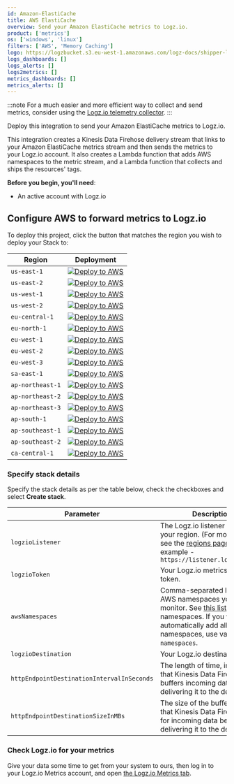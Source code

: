 ```yaml
---
id: Amazon-ElastiCache
title: AWS ElastiCache
overview: Send your Amazon ElastiCache metrics to Logz.io.
product: ['metrics']
os: ['windows', 'linux']
filters: ['AWS', 'Memory Caching']
logo: https://logzbucket.s3.eu-west-1.amazonaws.com/logz-docs/shipper-logos/Amazon-ElastiCache.svg
logs_dashboards: []
logs_alerts: []
logs2metrics: []
metrics_dashboards: []
metrics_alerts: []
---
```



:::note
For a much easier and more efficient way to collect and send metrics, consider using the [Logz.io telemetry collector](https://app.logz.io/#/dashboard/send-your-data/agent/new).
:::
 



Deploy this integration to send your Amazon ElastiCache metrics to Logz.io.

This integration creates a Kinesis Data Firehose delivery stream that links to your Amazon ElastiCache metrics stream and then sends the metrics to your Logz.io account. It also creates a Lambda function that adds AWS namespaces to the metric stream, and a Lambda function that collects and ships the resources' tags.


**Before you begin, you'll need**:

* An active account with Logz.io

 

## Configure AWS to forward metrics to Logz.io

To deploy this project, click the button that matches the region you wish to deploy your Stack to:

| Region           | Deployment                                                                                                                                                                                                                                                                                                                                                          |
|------------------|---------------------------------------------------------------------------------------------------------------------------------------------------------------------------------------------------------------------------------------------------------------------------------------------------------------------------------------------------------------------|
| `us-east-1`      | [![Deploy to AWS](https://dytvr9ot2sszz.cloudfront.net/logz-docs/lights/LightS-button.png)](https://console.aws.amazon.com/cloudformation/home?region=us-east-1#/stacks/create/review?templateURL=https://logzio-aws-integrations-us-east-1.s3.amazonaws.com/metric-stream-helpers/aws/1.2.4/sam-template.yaml&stackName=logzio-metric-stream&param_logzioToken=<<PROMETHEUS-METRICS-SHIPPING-TOKEN>>&param_logzioListener=https://<<LISTENER-HOST>>:8053)           | 
| `us-east-2`      | [![Deploy to AWS](https://dytvr9ot2sszz.cloudfront.net/logz-docs/lights/LightS-button.png)](https://console.aws.amazon.com/cloudformation/home?region=us-east-2#/stacks/create/review?templateURL=https://logzio-aws-integrations-us-east-2.s3.amazonaws.com/metric-stream-helpers/aws/1.2.4/sam-template.yaml&stackName=logzio-metric-stream&param_logzioToken=<<PROMETHEUS-METRICS-SHIPPING-TOKEN>>&param_logzioListener=https://<<LISTENER-HOST>>:8053)           | 
| `us-west-1`      | [![Deploy to AWS](https://dytvr9ot2sszz.cloudfront.net/logz-docs/lights/LightS-button.png)](https://console.aws.amazon.com/cloudformation/home?region=us-west-1#/stacks/create/review?templateURL=https://logzio-aws-integrations-us-west-1.s3.amazonaws.com/metric-stream-helpers/aws/1.2.4/sam-template.yaml&stackName=logzio-metric-stream&param_logzioToken=<<PROMETHEUS-METRICS-SHIPPING-TOKEN>>&param_logzioListener=https://<<LISTENER-HOST>>:8053)           | 
| `us-west-2`      | [![Deploy to AWS](https://dytvr9ot2sszz.cloudfront.net/logz-docs/lights/LightS-button.png)](https://console.aws.amazon.com/cloudformation/home?region=us-west-2#/stacks/create/review?templateURL=https://logzio-aws-integrations-us-west-2.s3.amazonaws.com/metric-stream-helpers/aws/1.2.4/sam-template.yaml&stackName=logzio-metric-stream&param_logzioToken=<<PROMETHEUS-METRICS-SHIPPING-TOKEN>>&param_logzioListener=https://<<LISTENER-HOST>>:8053)           | 
| `eu-central-1`   | [![Deploy to AWS](https://dytvr9ot2sszz.cloudfront.net/logz-docs/lights/LightS-button.png)](https://console.aws.amazon.com/cloudformation/home?region=eu-central-1#/stacks/create/review?templateURL=https://logzio-aws-integrations-eu-central-1.s3.amazonaws.com/metric-stream-helpers/aws/1.2.4/sam-template.yaml&stackName=logzio-metric-stream&param_logzioToken=<<PROMETHEUS-METRICS-SHIPPING-TOKEN>>&param_logzioListener=https://<<LISTENER-HOST>>:8053)     | 
| `eu-north-1`     | [![Deploy to AWS](https://dytvr9ot2sszz.cloudfront.net/logz-docs/lights/LightS-button.png)](https://console.aws.amazon.com/cloudformation/home?region=eu-north-1#/stacks/create/review?templateURL=https://logzio-aws-integrations-eu-north-1.s3.amazonaws.com/metric-stream-helpers/aws/1.2.4/sam-template.yaml&stackName=logzio-metric-stream&param_logzioToken=<<PROMETHEUS-METRICS-SHIPPING-TOKEN>>&param_logzioListener=https://<<LISTENER-HOST>>:8053)         | 
| `eu-west-1`      | [![Deploy to AWS](https://dytvr9ot2sszz.cloudfront.net/logz-docs/lights/LightS-button.png)](https://console.aws.amazon.com/cloudformation/home?region=eu-west-1#/stacks/create/review?templateURL=https://logzio-aws-integrations-eu-west-1.s3.amazonaws.com/metric-stream-helpers/aws/1.2.4/sam-template.yaml&stackName=logzio-metric-stream&param_logzioToken=<<PROMETHEUS-METRICS-SHIPPING-TOKEN>>&param_logzioListener=https://<<LISTENER-HOST>>:8053)           | 
| `eu-west-2`      | [![Deploy to AWS](https://dytvr9ot2sszz.cloudfront.net/logz-docs/lights/LightS-button.png)](https://console.aws.amazon.com/cloudformation/home?region=eu-west-2#/stacks/create/review?templateURL=https://logzio-aws-integrations-eu-west-2.s3.amazonaws.com/metric-stream-helpers/aws/1.2.4/sam-template.yaml&stackName=logzio-metric-stream&param_logzioToken=<<PROMETHEUS-METRICS-SHIPPING-TOKEN>>&param_logzioListener=https://<<LISTENER-HOST>>:8053)           | 
| `eu-west-3`      | [![Deploy to AWS](https://dytvr9ot2sszz.cloudfront.net/logz-docs/lights/LightS-button.png)](https://console.aws.amazon.com/cloudformation/home?region=eu-west-3#/stacks/create/review?templateURL=https://logzio-aws-integrations-eu-west-3.s3.amazonaws.com/metric-stream-helpers/aws/1.2.4/sam-template.yaml&stackName=logzio-metric-stream&param_logzioToken=<<PROMETHEUS-METRICS-SHIPPING-TOKEN>>&param_logzioListener=https://<<LISTENER-HOST>>:8053)           | 
| `sa-east-1`      | [![Deploy to AWS](https://dytvr9ot2sszz.cloudfront.net/logz-docs/lights/LightS-button.png)](https://console.aws.amazon.com/cloudformation/home?region=sa-east-1#/stacks/create/review?templateURL=https://logzio-aws-integrations-sa-east-1.s3.amazonaws.com/metric-stream-helpers/aws/1.2.4/sam-template.yaml&stackName=logzio-metric-stream&param_logzioToken=<<PROMETHEUS-METRICS-SHIPPING-TOKEN>>&param_logzioListener=https://<<LISTENER-HOST>>:8053)           | 
| `ap-northeast-1` | [![Deploy to AWS](https://dytvr9ot2sszz.cloudfront.net/logz-docs/lights/LightS-button.png)](https://console.aws.amazon.com/cloudformation/home?region=ap-northeast-1#/stacks/create/review?templateURL=https://logzio-aws-integrations-ap-northeast-1.s3.amazonaws.com/metric-stream-helpers/aws/1.2.4/sam-template.yaml&stackName=logzio-metric-stream&param_logzioToken=<<PROMETHEUS-METRICS-SHIPPING-TOKEN>>&param_logzioListener=https://<<LISTENER-HOST>>:8053) | 
| `ap-northeast-2` | [![Deploy to AWS](https://dytvr9ot2sszz.cloudfront.net/logz-docs/lights/LightS-button.png)](https://console.aws.amazon.com/cloudformation/home?region=ap-northeast-2#/stacks/create/review?templateURL=https://logzio-aws-integrations-ap-northeast-2.s3.amazonaws.com/metric-stream-helpers/aws/1.2.4/sam-template.yaml&stackName=logzio-metric-stream&param_logzioToken=<<PROMETHEUS-METRICS-SHIPPING-TOKEN>>&param_logzioListener=https://<<LISTENER-HOST>>:8053) | 
| `ap-northeast-3` | [![Deploy to AWS](https://dytvr9ot2sszz.cloudfront.net/logz-docs/lights/LightS-button.png)](https://console.aws.amazon.com/cloudformation/home?region=ap-northeast-3#/stacks/create/review?templateURL=https://logzio-aws-integrations-ap-northeast-3.s3.amazonaws.com/metric-stream-helpers/aws/1.2.4/sam-template.yaml&stackName=logzio-metric-stream&param_logzioToken=<<PROMETHEUS-METRICS-SHIPPING-TOKEN>>&param_logzioListener=https://<<LISTENER-HOST>>:8053) | 
| `ap-south-1`     | [![Deploy to AWS](https://dytvr9ot2sszz.cloudfront.net/logz-docs/lights/LightS-button.png)](https://console.aws.amazon.com/cloudformation/home?region=ap-south-1#/stacks/create/review?templateURL=https://logzio-aws-integrations-ap-south-1.s3.amazonaws.com/metric-stream-helpers/aws/1.2.4/sam-template.yaml&stackName=logzio-metric-stream&param_logzioToken=<<PROMETHEUS-METRICS-SHIPPING-TOKEN>>&param_logzioListener=https://<<LISTENER-HOST>>:8053)         | 
| `ap-southeast-1` | [![Deploy to AWS](https://dytvr9ot2sszz.cloudfront.net/logz-docs/lights/LightS-button.png)](https://console.aws.amazon.com/cloudformation/home?region=ap-southeast-1#/stacks/create/review?templateURL=https://logzio-aws-integrations-ap-southeast-1.s3.amazonaws.com/metric-stream-helpers/aws/1.2.4/sam-template.yaml&stackName=logzio-metric-stream&param_logzioToken=<<PROMETHEUS-METRICS-SHIPPING-TOKEN>>&param_logzioListener=https://<<LISTENER-HOST>>:8053) | 
| `ap-southeast-2` | [![Deploy to AWS](https://dytvr9ot2sszz.cloudfront.net/logz-docs/lights/LightS-button.png)](https://console.aws.amazon.com/cloudformation/home?region=ap-southeast-2#/stacks/create/review?templateURL=https://logzio-aws-integrations-ap-southeast-2.s3.amazonaws.com/metric-stream-helpers/aws/1.2.4/sam-template.yaml&stackName=logzio-metric-stream&param_logzioToken=<<PROMETHEUS-METRICS-SHIPPING-TOKEN>>&param_logzioListener=https://<<LISTENER-HOST>>:8053) | 
| `ca-central-1`   | [![Deploy to AWS](https://dytvr9ot2sszz.cloudfront.net/logz-docs/lights/LightS-button.png)](https://console.aws.amazon.com/cloudformation/home?region=ca-central-1#/stacks/create/review?templateURL=https://logzio-aws-integrations-ca-central-1.s3.amazonaws.com/metric-stream-helpers/aws/1.2.4/sam-template.yaml&stackName=logzio-metric-stream&param_logzioToken=<<PROMETHEUS-METRICS-SHIPPING-TOKEN>>&param_logzioListener=https://<<LISTENER-HOST>>:8053)     | 

### Specify stack details

Specify the stack details as per the table below, check the checkboxes and select **Create stack**.

| Parameter                                  | Description                                                                                                                                                                                          | Required/Default |
|--------------------------------------------|------------------------------------------------------------------------------------------------------------------------------------------------------------------------------------------------------|------------------|
| `logzioListener`                           | The Logz.io listener URL for your region. (For more details, see the [regions page](https://docs.logz.io/user-guide/accounts/account-region.html). For example - `https://listener.logz.io:8053`     | **Required**     |
| `logzioToken`                              | Your Logz.io metrics shipping token.                                                                                                                                                                 | **Required**     |
| `awsNamespaces`                            | Comma-separated list of the AWS namespaces you want to monitor. See [this list](https://docs.aws.amazon.com/AmazonCloudWatch/latest/monitoring/aws-services-cloudwatch-metrics.html) of namespaces. If you want to automatically add all namespaces, use value `all-namespaces`. | **Required**     |
| `logzioDestination`                        | Your Logz.io destination URL.                                                                                                                                                                        | **Required**     |
| `httpEndpointDestinationIntervalInSeconds` | The length of time, in seconds, that Kinesis Data Firehose buffers incoming data before delivering it to the destination.                                                                            | `60`             |
| `httpEndpointDestinationSizeInMBs`         | The size of the buffer, in MBs, that Kinesis Data Firehose uses for incoming data before delivering it to the destination.                                                                           | `5`              |



### Check Logz.io for your metrics

Give your data some time to get from your system to ours, then log in to your Logz.io Metrics account, and open [the Logz.io Metrics tab](https://app.logz.io/#/dashboard/metrics/).


